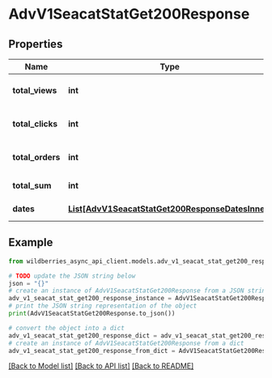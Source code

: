 # AdvV1SeacatStatGet200Response


## Properties

Name | Type | Description | Notes
------------ | ------------- | ------------- | -------------
**total_views** | **int** | Суммарное количество просмотров | [optional] 
**total_clicks** | **int** | Суммарное количество кликов | [optional] 
**total_orders** | **int** | Суммарное количество заказов | [optional] 
**total_sum** | **int** | Суммарные затраты, ₽. | [optional] 
**dates** | [**List[AdvV1SeacatStatGet200ResponseDatesInner]**](AdvV1SeacatStatGet200ResponseDatesInner.md) | Блок статистики | [optional] 

## Example

```python
from wildberries_async_api_client.models.adv_v1_seacat_stat_get200_response import AdvV1SeacatStatGet200Response

# TODO update the JSON string below
json = "{}"
# create an instance of AdvV1SeacatStatGet200Response from a JSON string
adv_v1_seacat_stat_get200_response_instance = AdvV1SeacatStatGet200Response.from_json(json)
# print the JSON string representation of the object
print(AdvV1SeacatStatGet200Response.to_json())

# convert the object into a dict
adv_v1_seacat_stat_get200_response_dict = adv_v1_seacat_stat_get200_response_instance.to_dict()
# create an instance of AdvV1SeacatStatGet200Response from a dict
adv_v1_seacat_stat_get200_response_from_dict = AdvV1SeacatStatGet200Response.from_dict(adv_v1_seacat_stat_get200_response_dict)
```
[[Back to Model list]](../README.md#documentation-for-models) [[Back to API list]](../README.md#documentation-for-api-endpoints) [[Back to README]](../README.md)


